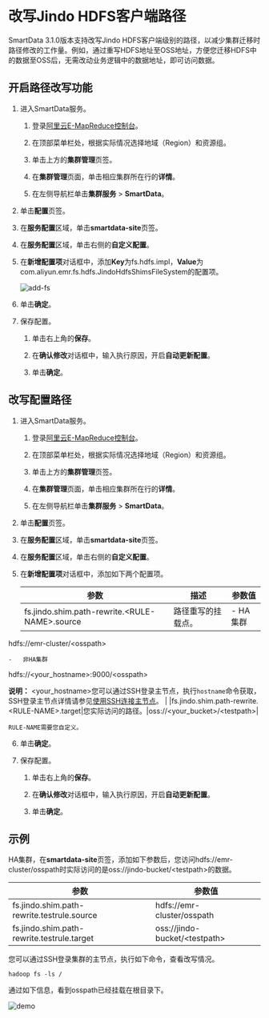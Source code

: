 # 改写Jindo HDFS客户端路径

SmartData 3.1.0版本支持改写Jindo HDFS客户端级别的路径，以减少集群迁移时路径修改的工作量。例如，通过重写HDFS地址至OSS地址，方便您迁移HDFS中的数据至OSS后，无需改动业务逻辑中的数据地址，即可访问数据。

## 开启路径改写功能

1.  进入SmartData服务。

    1.  登录[阿里云E-MapReduce控制台](https://emr.console.aliyun.com/)。

    2.  在顶部菜单栏处，根据实际情况选择地域（Region）和资源组。

    3.  单击上方的**集群管理**页签。

    4.  在**集群管理**页面，单击相应集群所在行的**详情**。

    5.  在左侧导航栏单击**集群服务** \> **SmartData**。

2.  单击**配置**页签。

3.  在**服务配置**区域，单击**smartdata-site**页签。

4.  在**服务配置**区域，单击右侧的**自定义配置**。

5.  在**新增配置项**对话框中，添加**Key**为fs.hdfs.impl，**Value**为com.aliyun.emr.fs.hdfs.JindoHdfsShimsFileSystem的配置项。

    ![add-fs](https://static-aliyun-doc.oss-accelerate.aliyuncs.com/assets/img/zh-CN/8333816061/p184664.png)

6.  单击**确定**。

7.  保存配置。

    1.  单击右上角的**保存**。

    2.  在**确认修改**对话框中，输入执行原因，开启**自动更新配置**。

    3.  单击**确定**。


## 改写配置路径

1.  进入SmartData服务。

    1.  登录[阿里云E-MapReduce控制台](https://emr.console.aliyun.com/)。

    2.  在顶部菜单栏处，根据实际情况选择地域（Region）和资源组。

    3.  单击上方的**集群管理**页签。

    4.  在**集群管理**页面，单击相应集群所在行的**详情**。

    5.  在左侧导航栏单击**集群服务** \> **SmartData**。

2.  单击**配置**页签。

3.  在**服务配置**区域，单击**smartdata-site**页签。

4.  在**服务配置**区域，单击右侧的**自定义配置**。

5.  在**新增配置项**对话框中，添加如下两个配置项。

    |参数|描述|参数值|
    |--|--|---|
    |fs.jindo.shim.path-rewrite.<RULE-NAME\>.source|路径重写的挂载点。|    -   HA集群

hdfs://emr-cluster/<osspath\>

    -   非HA集群

hdfs://<your\_hostname\>:9000/<osspath\>

**说明：** <your\_hostname\>您可以通过SSH登录主节点，执行`hostname`命令获取，SSH登录主节点详情请参见[使用SSH连接主节点](/cn.zh-CN/集群管理/集群配置/连接集群/使用SSH连接主节点.md)。 |
    |fs.jindo.shim.path-rewrite.<RULE-NAME\>.target|您实际访问的路径。|oss://<your\_bucket\>/<testpath\>|

    RULE-NAME需要您自定义。

6.  单击**确定**。

7.  保存配置。

    1.  单击右上角的**保存**。

    2.  在**确认修改**对话框中，输入执行原因，开启**自动更新配置**。

    3.  单击**确定**。


## 示例

HA集群，在**smartdata-site**页签，添加如下参数后，您访问hdfs://emr-cluster/osspath时实际访问的是oss://jindo-bucket/<testpath\>的数据。

|参数|参数值|
|--|---|
|fs.jindo.shim.path-rewrite.testrule.source|hdfs://emr-cluster/osspath|
|fs.jindo.shim.path-rewrite.testrule.target|oss://jindo-bucket/<testpath\>|

您可以通过SSH登录集群的主节点，执行如下命令，查看改写情况。

```
hadoop fs -ls /
```

通过如下信息，看到osspath已经挂载在根目录下。

![demo](https://static-aliyun-doc.oss-accelerate.aliyuncs.com/assets/img/zh-CN/5275926061/p184665.png)

